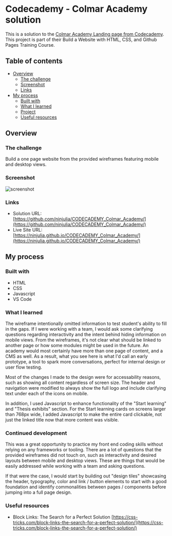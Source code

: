 # Codecademy - Colmar Academy solution

This is a solution to the [Colmar Academy Landing page from Codecademy](https://www.codecademy.com/paths/learn-how-to-build-websites/tracks/learn-how-to-build-websites-capstone-project/modules/colmar-academy/projects/colmar-academy). This project is part of their Build a Website with HTML, CSS, and Github Pages Training Course.

## Table of contents

- [Overview](#overview)
  - [The challenge](#the-challenge)
  - [Screenshot](#screenshot)
  - [Links](#links)
- [My process](#my-process)
  - [Built with](#built-with)
  - [What I learned](#what-i-learned)
  - [Project ](#continued-development)
  - [Useful resources](#useful-resources)

## Overview

### The challenge

Build a one page website from the provided wireframes featuring mobile and desktop views.

### Screenshot

![screenshot](https://github.com/ninjulia/CODECADEMY_Colmar_Academy/screenshot.png)

### Links

- Solution URL: [https://github.com/ninjulia/CODECADEMY_Colmar_Academy/](https://github.com/ninjulia/CODECADEMY_Colmar_Academy/)
- Live Site URL: [https://ninjulia.github.io/CODECADEMY_Colmar_Academy/](https://ninjulia.github.io/CODECADEMY_Colmar_Academy/)

## My process

### Built with

- HTML
- CSS
- Javascript
- VS Code

### What I learned

The wireframe intentionally omitted information to test student's ability to fill in the gaps. If I were working with a team, I would ask some clarifying questions regarding interactivity and the intent behind hiding information on mobile views. From the wireframes, it's not clear what should be linked to another page or how some modules might be used in the future. An academy would most certainly have more than one page of content, and a CMS as well. As a result, what you see here is what I'd call an early prototype, a tool to spark more conversations, perfect for internal design or user flow testing.

Most of the changes I made to the design were for accessability reasons, such as showing all content regardless of screen size. The header and navigation were modified to always show the full logo and include clarifying text under each of the icons on mobile.

In addition, I used Javascript to enhance functionality of the "Start learning" and "Thesis exhibits" section. For the Start learning cards on screens larger than 768px wide, I added Javascript to make the entire card clickable, not just the linked title now that more content was visible.

### Continued development

This was a great opportunity to practice my front end coding skills without relying on any frameworks or tooling. There are a lot of questions that the provided wireframes did not touch on, such as interactivity and desired layouts between mobile and desktop views. These are things that would be easily addressed while working with a team and asking questions.

If that were the case, I would start by building out "design tiles" showcasing the header, typography, color and link / button elements to start with a good foundation and identify commonalities between pages / components before jumping into a full page design.

### Useful resources

- Block Links: The Search for a Perfect Solution [https://css-tricks.com/block-links-the-search-for-a-perfect-solution/](https://css-tricks.com/block-links-the-search-for-a-perfect-solution/)
